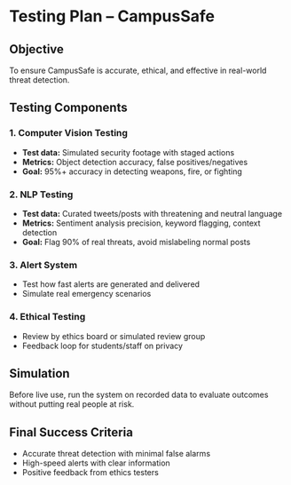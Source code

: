 # Testing Plan – CampusSafe

## Objective
To ensure CampusSafe is accurate, ethical, and effective in real-world threat detection.

## Testing Components

### 1. Computer Vision Testing
- **Test data:** Simulated security footage with staged actions
- **Metrics:** Object detection accuracy, false positives/negatives
- **Goal:** 95%+ accuracy in detecting weapons, fire, or fighting

### 2. NLP Testing
- **Test data:** Curated tweets/posts with threatening and neutral language
- **Metrics:** Sentiment analysis precision, keyword flagging, context detection
- **Goal:** Flag 90% of real threats, avoid mislabeling normal posts

### 3. Alert System
- Test how fast alerts are generated and delivered
- Simulate real emergency scenarios

### 4. Ethical Testing
- Review by ethics board or simulated review group
- Feedback loop for students/staff on privacy

## Simulation
Before live use, run the system on recorded data to evaluate outcomes without putting real people at risk.

## Final Success Criteria
- Accurate threat detection with minimal false alarms
- High-speed alerts with clear information
- Positive feedback from ethics testers
